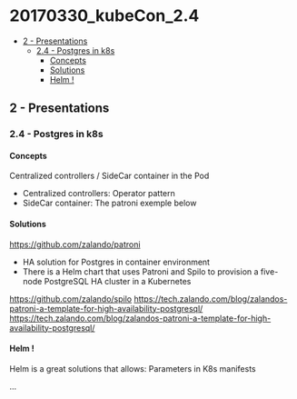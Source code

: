 # 20170330_kubeCon_2.4

<!-- MarkdownTOC -->

- [2 - Presentations](#2---presentations)
  - [2.4 - Postgres in k8s](#24---postgres-in-k8s)
    - [Concepts](#concepts)
    - [Solutions](#solutions)
    - [Helm !](#helm-)

<!-- /MarkdownTOC -->




## 2 - Presentations

### 2.4 - Postgres in k8s

#### Concepts

Centralized controllers / SideCar container in the Pod

* Centralized controllers: Operator pattern
* SideCar container: The patroni exemple below


#### Solutions

https://github.com/zalando/patroni

* HA solution for Postgres in container environment
* There is a Helm chart that uses Patroni and Spilo to provision a five-node PostgreSQL HA cluster in a Kubernetes

https://github.com/zalando/spilo
https://tech.zalando.com/blog/zalandos-patroni-a-template-for-high-availability-postgresql/
https://tech.zalando.com/blog/zalandos-patroni-a-template-for-high-availability-postgresql/


#### Helm !

Helm is a great solutions that allows:
Parameters in K8s manifests


...


